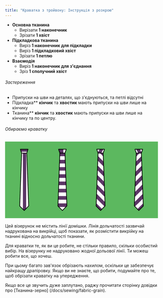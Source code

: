 ```yaml
---
title: "Краватка з тройвону: Інструкція з розкрою"
---
```


- **Основна тканина**
  - Вирізати **1 наконечник**
  - Зрізати **1 хвіст**
- **Підкладкова тканина**
  - Виріз **1 наконечник для підкладки**
  - Виріз **1 підкладковий хвіст**
  - Зрізати **1 петлю**
- **Взаємодія**
  - Виріз **1 наконечник для з'єднання**
  - Зріз **1 сполучний хвіст**

<Warning>

###### Застереження

- Припуски на шви на деталях, що з'єднуються, та петлі відсутні
- Підкладка** **кінчик** та **хвостик** мають припуски на шви лише на кінчику
- Тканина** **кінчик** та **хвостик** мають припуски на шви лише на кінчику та по центру.

</Warning>

<Tip>

###### Обираємо краватку

![Одна тканина, різні фактури, різні краватки. Не турбуйтеся про правила, робіть те, що вам подобається](tie-grain.png)

Цей візерунок не містить лінії домішки. Лінія дольчатості зазвичай надрукована на викрійці, щоб показати, як розмістити викрійку на тканині відносно дольчатості тканини.

Для краватки те, як ви це робите, не стільки правило, скільки особистий вибір. На візерунку не надруковано жодної дольової лінії. Ти можеш робити все, що хочеш.

При цьому багато зав'язок обрізають нахилом, оскільки це забезпечує найкращу драпіровку. Якщо ви не знаєте, що робити, подумайте про те, щоб обрізати краватку на упередження.

Якщо все це звучить дуже заплутано, раджу прочитати сторінку довідки про [Тканина-зерно] (/docs/sewing/fabric-grain).

</Tip>
